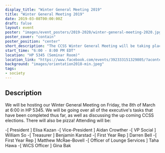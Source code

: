 ```yaml
---
display_title: "Winter General Meeting 2019"
title: "Winter General Meeting 2019"
date: 2019-03-08T00:00:00Z
draft: false
layout: event
poster: "images/event_posters/2019-2020/winter-general-meeting-2020.jpg"
poster_cover: "contain"
poster_position: "center"
short_description: "The CCSS Winter General Meeting will be taking place this Friday, March 8, 2019 at 6:00 PM EST."
start_time: "6:00 - 8:00 PM EDT"
location: "HP 5345 (Seminar Room)"
location_link: "https://www.facebook.com/events/392333151329805/?acontext=%7B%22event_action_history%22%3A[%7B%22surface%22%3A%22page%22%7D]%7D"
background: "images/orientation2018-min.jpeg"
tags:
- society
---
```


## Description

We will be hosting our Winter General Meeting on Friday, the 8th of March at 6:00 in HP 5345. We will be going over all of the executive's tasks that have been completed thus far, as well as discussing the up coming CCSS elections. There will also be pizza!
Attending will be:

-[ President ] Elisa Kazan
-[ Vice-President ] Aidan Crowther
-[ VP Social ] William So
-[ Treasurer ] Benjamin Karstad
-[ First Year Rep ] Darren Bell
-[ First Year Rep ] Matthew McRae-Bovell
-[ Officer of Lounge Services ] Taha Hawa
-[ WiCS Officer ] Gina Bak